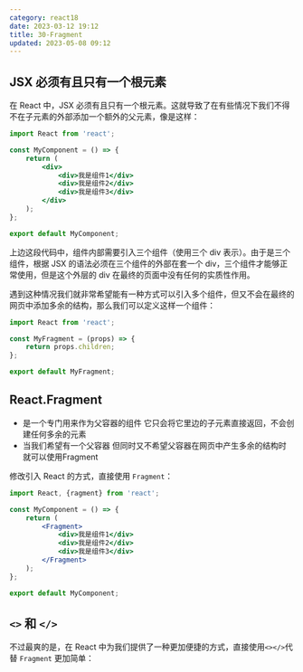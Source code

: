 ```yaml
---
category: react18
date: 2023-03-12 19:12
title: 30-Fragment
updated: 2023-05-08 09:12
---
```


## JSX 必须有且只有一个根元素

在 React 中，JSX 必须有且只有一个根元素。这就导致了在有些情况下我们不得不在子元素的外部添加一个额外的父元素，像是这样：

```jsx
import React from 'react';

const MyComponent = () => {
    return (
        <div>
            <div>我是组件1</div>
            <div>我是组件2</div>
            <div>我是组件3</div>
        </div>
    );
};

export default MyComponent;
```

上边这段代码中，组件内部需要引入三个组件（使用三个 div 表示）。由于是三个组件，根据 JSX 的语法必须在三个组件的外部在套一个 div，三个组件才能够正常使用，但是这个外层的 div 在最终的页面中没有任何的实质性作用。

遇到这种情况我们就非常希望能有一种方式可以引入多个组件，但又不会在最终的网页中添加多余的结构，那么我们可以定义这样一个组件：

```jsx
import React from 'react';

const MyFragment = (props) => {
    return props.children;
};

export default MyFragment;
```

## React.Fragment

 - 是一个专门用来作为父容器的组件
     它只会将它里边的子元素直接返回，不会创建任何多余的元素
 - 当我们希望有一个父容器
     但同时又不希望父容器在网页中产生多余的结构时
     就可以使用Fragment


修改引入 React 的方式，直接使用 `Fragment`：

```jsx
import React, {ragment} from 'react';

const MyComponent = () => {
    return (
        <Fragment>
            <div>我是组件1</div>
            <div>我是组件2</div>
            <div>我是组件3</div>
        </Fragment>
    );
};

export default MyComponent;
```

## `<>` 和 `</>`

不过最爽的是，在 React 中为我们提供了一种更加便捷的方式，直接使用`<></>`代替 `Fragment` 更加简单：